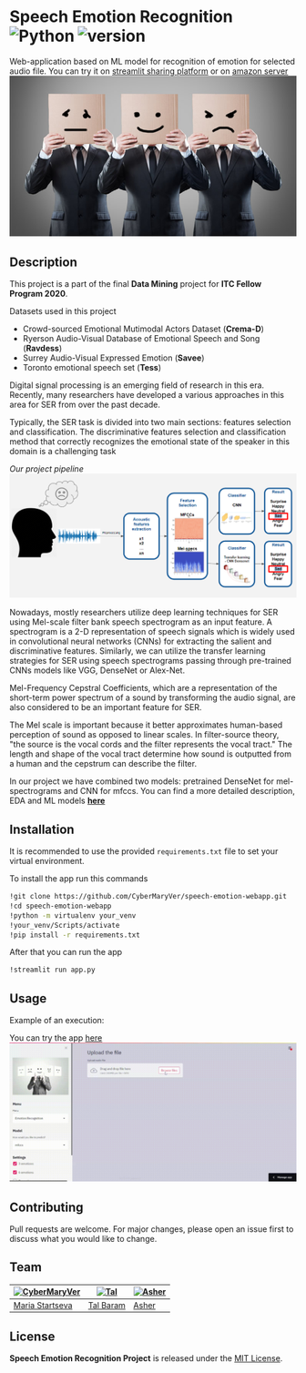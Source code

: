 # Speech Emotion Recognition ![Python](https://img.shields.io/badge/python-v3.8+-blue.svg) ![version](https://img.shields.io/badge/version-1.0.0-green)

Web-application based on ML model for recognition of emotion for selected audio file. You can try it on [streamlit sharing platform](https://share.streamlit.io/cybermaryver/speech-emotion-webapp/app.py) or on [amazon server](http://34.217.207.244:8501/)
![img](images/smileyfacesboxes.jpg)

## Description
This project is a part of the final **Data Mining** project for **ITC Fellow Program 2020**. 

Datasets used in this project
* Crowd-sourced Emotional Mutimodal Actors Dataset (**Crema-D**)
* Ryerson Audio-Visual Database of Emotional Speech and Song (**Ravdess**)
* Surrey Audio-Visual Expressed Emotion (**Savee**)
* Toronto emotional speech set (**Tess**)

Digital signal processing is an emerging field of research in this era. Recently, many researchers have developed a various approaches in this area for SER from over the past decade.

Typically, the SER task is divided into two main sections: features selection and classification. The discriminative features selection and classification method that correctly recognizes the emotional state of the speaker in this domain is a challenging task

*Our project pipeline*
![img](images/schema.png)

Nowadays, mostly researchers utilize deep learning techniques for SER using Mel-scale filter bank speech spectrogram as an input feature. A spectrogram is a 2-D representation of speech signals which is widely used in convolutional neural networks (CNNs) for extracting the salient and discriminative features. Similarly, we can utilize the transfer learning strategies for SER using speech spectrograms passing through pre-trained CNNs models like VGG, DenseNet or Alex-Net. 

Mel-Frequency Cepstral Coefficients, which are a representation of the short-term power spectrum of a sound by transforming the audio signal, are also considered to be an important feature for SER.

The Mel scale is important because it better approximates human-based perception of sound as opposed to linear scales. In filter-source theory, "the source is the vocal cords and the filter represents the vocal tract." The length and shape of the vocal tract determine how sound is outputted from a human and the cepstrum can describe the filter. 

In our project we have combined two models: pretrained DenseNet for mel-spectrograms and CNN for mfccs. 
You can find a more detailed description, EDA and ML models [**here**](https://github.com/talbaram3192/Emotion_Recognition)

## Installation

It is recommended to use the provided `requirements.txt` file to set your virtual environment.

To install the app run this commands

```sh
!git clone https://github.com/CyberMaryVer/speech-emotion-webapp.git
!cd speech-emotion-webapp
!python -m virtualenv your_venv
!your_venv/Scripts/activate
!pip install -r requirements.txt
```
After that you can run the app
```sh
!streamlit run app.py
```
## Usage
Example of an execution:

You can try the app [here](https://share.streamlit.io/cybermaryver/speech-emotion-webapp/app.py)
![Alt Text](demo2.gif)


## Contributing
Pull requests are welcome. For major changes, please open an issue first to discuss what you would like to change.

## Team

[![CyberMaryVer](https://avatars3.githubusercontent.com/u/66170525?s=40&v=4)](https://github.com/CyberMaryVer) | [![Tal](https://avatars.githubusercontent.com/u/57663531?s=40&v=4)](https://github.com/talbaram3192) | [![Asher](https://avatars.githubusercontent.com/u/73426116?s=40&v=4)](https://github.com/asher1112)
--- | --- | ---
[Maria Startseva](https://github.com/CyberMaryVer) | [Tal Baram](https://github.com/talbaram3192) | [Asher](https://github.com/asher1112)

## License
**Speech Emotion Recognition Project** is released under the [MIT License](http://www.opensource.org/licenses/MIT).